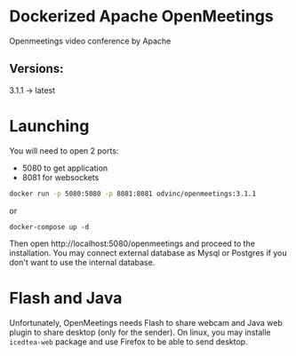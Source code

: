 # Dockerized Apache OpenMeetings

Openmeetings video conference by Apache

## Versions:

3.1.1 -> latest

# Launching

You will need to open 2 ports:

- 5080 to get application
- 8081 for websockets

```bash
docker run -p 5080:5080 -p 8081:8081 odvinc/openmeetings:3.1.1
```
or
```
docker-compose up -d
```

Then open http://localhost:5080/openmeetings and proceed to the installation. You may connect external database as Mysql or Postgres if you don't want to use the internal database.

# Flash and Java

Unfortunately, OpenMeetings needs Flash to share webcam and Java web plugin to share desktop (only for the sender). On linux, you may installe `icedtea-web` package and use Firefox to be able to send desktop.


